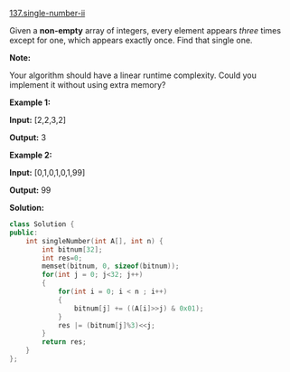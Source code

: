 [137.single-number-ii](https://leetcode.com/problems/single-number-ii/)  

Given a **non-empty** array of integers, every element appears _three_ times except for one, which appears exactly once. Find that single one.

**Note:**

Your algorithm should have a linear runtime complexity. Could you implement it without using extra memory?

**Example 1:**

  
**Input:** \[2,2,3,2\]
  
**Output:** 3
  

**Example 2:**

  
**Input:** \[0,1,0,1,0,1,99\]
  
**Output:** 99  



**Solution:**  

```cpp
class Solution {
public:
    int singleNumber(int A[], int n) {
        int bitnum[32];
        int res=0;
        memset(bitnum, 0, sizeof(bitnum));
        for(int j = 0; j<32; j++)
        {
            for(int i = 0; i < n ; i++)
            {
                bitnum[j] += ((A[i]>>j) & 0x01);
            }
            res |= (bitnum[j]%3)<<j;
        }
        return res;
    }
};
```
      